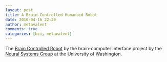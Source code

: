 ```yaml
---
layout: post
title: A Brain-Controlled Humanoid Robot
date: 2010-04-16 22:29
author: metavalent
comments: true
categories: [bci, metavalent]
---
```

The <a href="https://www.cs.washington.edu/homes/pshenoy/BrainControlledRobot.html">Brain Controlled Robot</a> by the brain-computer interface project by the <a href="https://neural.cs.washington.edu/">Neural Systems Group</a> at the University of Washington. 
